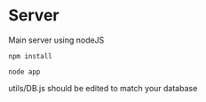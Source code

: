 # Server 
Main server using nodeJS

    npm install
    
    node app
    
utils/DB.js should be edited to match your database

